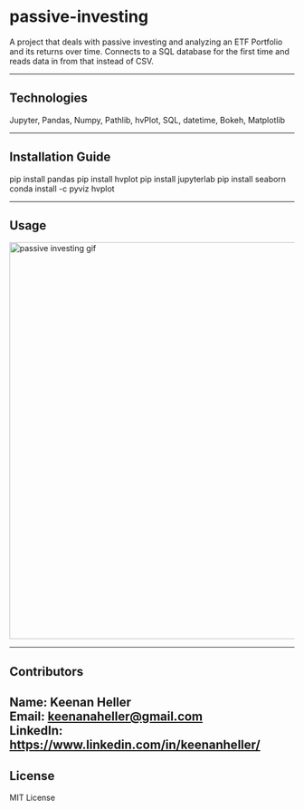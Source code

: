 # passive-investing
A project that deals with passive investing and analyzing an ETF Portfolio and its returns over time. Connects to a SQL database for the first time and reads data in from that instead of CSV.


---

## Technologies
Jupyter, Pandas, Numpy, Pathlib, hvPlot, SQL, datetime, Bokeh, Matplotlib

---

## Installation Guide
  pip install pandas
  pip install hvplot
  pip install jupyterlab
  pip install seaborn
  conda install -c pyviz hvplot

---

## Usage
<img src="images/passive_income_gif.gif" alt="passive investing gif" width="700" />

---

## Contributors

Name: Keenan Heller<br />
Email: keenanaheller@gmail.com<br />
LinkedIn: https://www.linkedin.com/in/keenanheller/<br />
---

## License

MIT License
